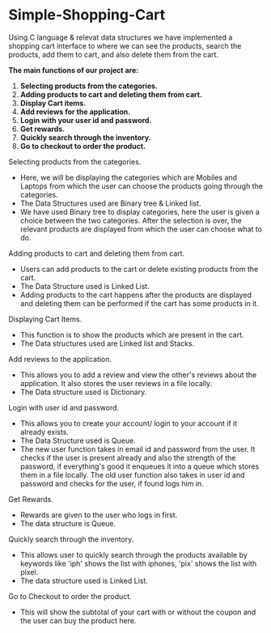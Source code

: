 # Simple-Shopping-Cart
Using C language &amp; relevat data structures we have implemented a shopping cart interface to where we can see the products, search the products, add them to cart, and also delete them from the cart. 

**The main functions of our project are:**

1. **Selecting products from the categories.**
2. **Adding products to cart and deleting them from cart.**
3. **Display Cart items.**
4. **Add reviews for the application.**
5. **Login with your user id and password.**
6. **Get rewards.**
7. **Quickly search through the inventory.**
8. **Go to checkout to order the product.**


Selecting products from the categories.

- Here, we will be displaying the categories which are Mobiles and Laptops from which the user can choose the products going through the categories.
- The Data Structures used are Binary tree &amp; Linked list.
- We have used Binary tree to display categories, here the user is given a choice between the two categories. After the selection is over, the relevant products are displayed from which the user can choose what to do.

Adding products to cart and deleting them from cart.

- Users can add products to the cart or delete existing products from the cart.
- The Data Structure used is Linked List.
- Adding products to the cart happens after the products are displayed and deleting them can be performed if the cart has some products in it.

Displaying Cart Items.
  - This function is to show the products which are present in the cart.
  - The Data structures used are Linked list and Stacks.

Add reviews to the application.
  - This allows you to add a review and view the other&#39;s reviews about the application. It also stores the user reviews in a file locally.
  - The Data structure used is Dictionary.

Login with user id and password.
  - This allows you to create your account/ login to your account if it already exists.
  - The Data Structure used is Queue.
  - The new user function takes in email id and password from the user. It checks if the user is present already and also the strength of the password, if everything&#39;s good it enqueues it into a queue which stores them in a file locally. The old user function also takes in user id and password and checks for the user, if found logs him in.

Get Rewards.
  - Rewards are given to the user who logs in first.
  - The data structure is Queue.

Quickly search through the inventory.
  - This allows user to quickly search through the products available by keywords like &#39;iph&#39; shows the list with iphones, &#39;pix&#39; shows the list with pixel.
  - The data structure used is Linked List.

Go to Checkout to order the product.
  - This will show the subtotal of your cart with or without the coupon and the user can buy the product here.
